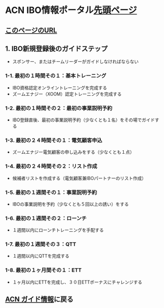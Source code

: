 # ACN IBO情報ポータル[先頭ページ](https://faq.acn.jp.net)
## [このページのURL](11_NEW_JP.MD)

## 1. IBO新規登録後のガイドステップ
* スポンサー、またはチームリーダーがガイドしなければならない

### 1-1. 最初の１時間その１：基本トレーニング
* IBO資格認定オンライントレーニングを完成する
* ズームエナジー（XOOM）認定トレーニングを完成する

### 1-2. 最初の１時間その２：最初の事業説明予約
* IBO登録直後、最初の事業説明予約（少なくとも１名）をその場でガイドする

### 1-3. 最初の２４時間その１：電気顧客申込
* ズームエナジー電気顧客の申し込みをする（少なくとも１点）

### 1-4. 最初の２４時間その２：リスト作成
* 候補者リストを作成する（電気顧客兼IBOパートナーのリスト作成）

### 1-5. 最初の１週間その１：事業説明予約
* IBOの事業説明を予約（少なくとも５回以上の誘い）をする

### 1-6. 最初の１週間その２：ローンチ
* １週間以内にローンチトレーニングを手配する

### 1-7. 最初の１週間その３：QTT
* １週間以内にQTTを完成する

### 1-8. 最初の１ヶ月間その１：ETT
* １ヶ月以内にETTを完成し、３０日ETTボーナスにチャレンジする

## [ACN ガイド情報](10_GID.MD)に戻る